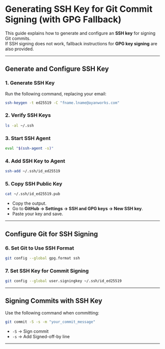 
# Generating SSH Key for Git Commit Signing (with GPG Fallback)

This guide explains how to generate and configure an **SSH key** for signing Git commits.  
If SSH signing does not work, fallback instructions for **GPG key signing** are also provided.

---

##  Generate and Configure SSH Key

### 1. Generate SSH Key
Run the following command, replacing your email:
```bash
ssh-keygen -t ed25519 -C "fname.lname@ayanworks.com"
````

### 2. Verify SSH Keys

```bash
ls -al ~/.ssh
```

### 3. Start SSH Agent

```bash
eval "$(ssh-agent -s)"
```

### 4. Add SSH Key to Agent

```bash
ssh-add ~/.ssh/id_ed25519
```

### 5. Copy SSH Public Key

```bash
cat ~/.ssh/id_ed25519.pub
```

* Copy the output.
* Go to **GitHub → Settings → SSH and GPG keys → New SSH key**.
* Paste your key and save.

---

##  Configure Git for SSH Signing

### 6. Set Git to Use SSH Format

```bash
git config --global gpg.format ssh
```

### 7. Set SSH Key for Commit Signing

```bash
git config --global user.signingkey ~/.ssh/id_ed25519
```

---

##  Signing Commits with SSH Key

Use the following command when committing:

```bash
git commit -S -s -m "your_commit_message"
```

* `-S` → Sign commit
* `-s` → Add Signed-off-by line

---

